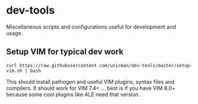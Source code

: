 # dev-tools
Miscellaneous scripts and configurations useful for development and usage.

## Setup VIM for typical dev work

```
curl https://raw.githubusercontent.com/unicman/dev-tools/master/setup-vim.sh | bash
```

This should install pathogen and useful VIM plugins, syntax files and compilers. It should work for VIM 7.4+ ... best is if you have VIM 8.0+ because some cool plugins like ALE need that version.
